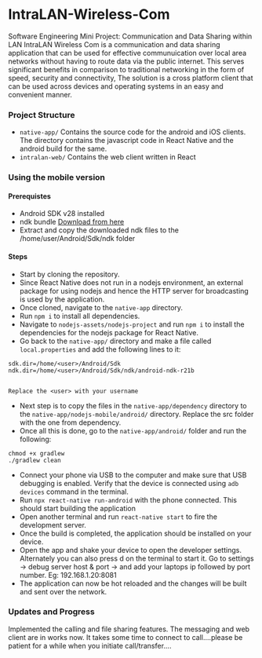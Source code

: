 # IntraLAN-Wireless-Com
Software Engineering Mini Project: Communication and Data Sharing within LAN
IntraLAN Wireless Com is a communication and data sharing application that can be used for effective communuication over local area networks without having to route data via the public internet. This serves significant benefits in comparison to traditional networking in the form of speed, security and connectivity, The solution is a cross platform client that can be used across devices and operating systems in an easy and convenient manner.  


### Project Structure
- `native-app/` Contains the source code for the android and iOS clients. The directory contains the javascript code in React Native and the android build for the same.
- `intralan-web/` Contains the web client written in React

### Using the mobile version

#### Prerequistes
- Android SDK v28 installed
- ndk bundle <a href="https://dl.google.com/android/repository/android-ndk-r21b-linux-x86_64.zip">Download from here</a>
- Extract and copy the downloaded ndk files to the /home/user/Android/Sdk/ndk folder


#### Steps
- Start by cloning the repository.
- Since React Native does not run in a nodejs environment, an external package for using nodejs and hence the HTTP server for broadcasting is used by the application.
- Once cloned, navigate to the `native-app` directory.
- Run `npm i` to install all dependencies.
- Navigate to `nodejs-assets/nodejs-project` and run `npm i` to install the dependencies for the nodejs package for React Native.
- Go back to the `native-app/` directory and make a file called `local.properties` and add the following lines to it:
```
sdk.dir=/home/<user>/Android/Sdk
ndk.dir=/home/<user>/Android/Sdk/ndk/android-ndk-r21b


Replace the <user> with your username
```
- Next step is to copy the files in the `native-app/dependency` directory to the `native-app/nodejs-mobile/android/` directory. Replace the src folder with the one from dependency.
- Once all this is done, go to the `native-app/android/` folder and run the following:
```
chmod +x gradlew
./gradlew clean
```
- Connect your phone via USB to the computer and make sure that USB debugging is enabled. Verify that the device is connected using `adb devices` command in the terminal.
- Run `npx react-native run-android` with the phone connected. This should start building the application
- Open another terminal and run `react-native start` to fire the development server.
- Once the build is completed, the application should be installed on your device.
- Open the app and shake your device to open the developer settings. Alternately you can also press d on the terminal to start it. Go to settings -> debug server host & port -> and add your laptops ip followed by port number. Eg: 192.168.1.20:8081
- The application can now be hot reloaded and the changes will be built and sent over the network. 

### Updates and Progress
Implemented the calling and file sharing features. The messaging and web client are in works now. 
It takes some time to connect to call....please be patient for a while when you initiate call/transfer....
